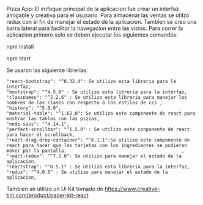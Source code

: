 Pizza App:
El enfoque principal de la aplicacion fue crear un interfaz amigable y creativa para el ususario. Para almacenar las ventas se utilzo redux con el fin de manejar el estado de la aplicacion.
Tambien se creo una barra lateral para facilitar la navegacion entre las vistas. Para correr la aplicacion primero solo se deben ejecutar los siguientes comandos:

npm install

npm start

Se usaron las siguiente librerias:


   
    "react-bootstrap": "^0.32.4": Se utilizo esta libreria para la interfaz,
    "bootstrap": "^4.5.0" : Se utilizo esta libreria para la interfaz,
    "classnames": "^2.2.6" : Se utilizo esta libreria para manejar los nombres de las clases con respecto a los estilos de ccs ,
    "history": "^5.0.0",
    "material-table": "^1.62.0": Se utilizo este componente de react para mostrar las tablas con las pizzas,
    "node-sass": "^4.14.1",
    "perfect-scrollbar": "^1.5.0" : Se utilizo este conponente de react para hacer el scrollback,
    "react-drag-drop-container": "^6.1.1":Se utilizo este componente de react para hacer que las tarjetas con los ingredientes se pudieran      mover por la pantalla,                                          ,
    "react-redux": "^7.2.0": Se utilizo para manejar el estado de la aplicacion,
    "reactstrap": "^8.5.1" : Se utilizo esta libreria para la interfaz,
    "redux": "^4.0.5" : Se utilizo para manejar el estado de la aplicacion,
   
Tambien se utilizo un Ui Kit tomado de https://www.creative-tim.com/product/paper-kit-react
